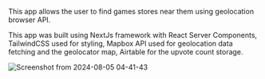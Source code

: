 This app allows the user to find games stores near them using geolocation browser API.

This app was built using NextJs framework with React Server Components, TailwindCSS used for styling, Mapbox API used for geolocation data fetching and the geolocator map, Airtable for the upvote count storage.

![Screenshot from 2024-08-05 04-41-43](https://github.com/user-attachments/assets/2a15ec21-ac3a-44eb-9626-d820bc4b75b5)
